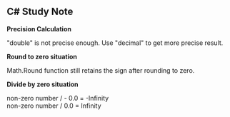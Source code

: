 ## C# Study Note ##

**Precision Calculation**

"double" is not precise enough. Use "decimal" to get more precise result.

**Round to zero situation**

Math.Round function still retains the sign after rounding to zero.

**Divide by zero situation**

non-zero number / - 0.0 = -Infinity  
non-zero number / 0.0 = Infinity